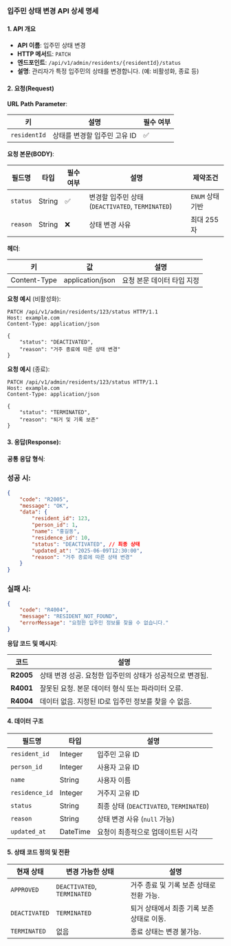 ### 입주민 상태 변경 API 상세 명세
#### **1. API 개요**
- **API 이름**: 입주민 상태 변경
- **HTTP 메서드**: `PATCH`
- **엔드포인트**: `/api/v1/admin/residents/{residentId}/status`
- **설명**: 관리자가 특정 입주민의 상태를 변경합니다. (예: 비활성화, 종료 등)

#### **2. 요청(Request)**
**URL Path Parameter**:

| **키** | **설명** | **필수 여부** |
| --- | --- | --- |
| `residentId` | 상태를 변경할 입주민 고유 ID | ✅ |
**요청 본문(BODY)**:

| **필드명** | **타입** | **필수 여부** | **설명** | **제약조건** |
| --- | --- | --- | --- | --- |
| `status` | String | ✅ | 변경할 입주민 상태 (`DEACTIVATED`, `TERMINATED`) | `ENUM` 상태 기반 |
| `reason` | String | ❌ | 상태 변경 사유 | 최대 255자 |
**헤더**:

| **키** | **값** | **설명** |
| --- | --- | --- |
| Content-Type | application/json | 요청 본문 데이터 타입 지정 |
**요청 예시** (비활성화):
``` http
PATCH /api/v1/admin/residents/123/status HTTP/1.1
Host: example.com
Content-Type: application/json

{
    "status": "DEACTIVATED",
    "reason": "거주 종료에 따른 상태 변경"
}
```
**요청 예시** (종료):
``` http
PATCH /api/v1/admin/residents/123/status HTTP/1.1
Host: example.com
Content-Type: application/json

{
    "status": "TERMINATED",
    "reason": "퇴거 및 기록 보존"
}
```
#### **3. 응답(Response):**
**공통 응답 형식**:
### 성공 시:
``` json
{
    "code": "R2005",
    "message": "OK",
    "data": {
        "resident_id": 123,
        "person_id": 1,
        "name": "홍길동",
        "residence_id": 10,
        "status": "DEACTIVATED", // 최종 상태
        "updated_at": "2025-06-09T12:30:00",
        "reason": "거주 종료에 따른 상태 변경"
    }
}
```
### 실패 시:
``` json
{
    "code": "R4004",
    "message": "RESIDENT_NOT_FOUND",
    "errorMessage": "요청한 입주민 정보를 찾을 수 없습니다."
}
```
**응답 코드 및 메시지**:

| **코드** | **설명** |
| --- | --- |
| **R2005** | 상태 변경 성공. 요청한 입주민의 상태가 성공적으로 변경됨. |
| **R4001** | 잘못된 요청. 본문 데이터 형식 또는 파라미터 오류. |
| **R4004** | 데이터 없음. 지정된 ID로 입주민 정보를 찾을 수 없음. |
#### **4. 데이터 구조**

| **필드명** | **타입** | **설명** |
| --- | --- | --- |
| `resident_id` | Integer | 입주민 고유 ID |
| `person_id` | Integer | 사용자 고유 ID |
| `name` | String | 사용자 이름 |
| `residence_id` | Integer | 거주지 고유 ID |
| `status` | String | 최종 상태 (`DEACTIVATED`, `TERMINATED`) |
| `reason` | String | 상태 변경 사유 (`null` 가능) |
| `updated_at` | DateTime | 요청이 최종적으로 업데이트된 시각 |
#### **5. 상태 코드 정의 및 전환**

| **현재 상태** | **변경 가능한 상태** | **설명** |
| --- | --- | --- |
| `APPROVED` | `DEACTIVATED`, `TERMINATED` | 거주 종료 및 기록 보존 상태로 전환 가능. |
| `DEACTIVATED` | `TERMINATED` | 퇴거 상태에서 최종 기록 보존 상태로 이동. |
| `TERMINATED` | 없음 | 종료 상태는 변경 불가능. |
